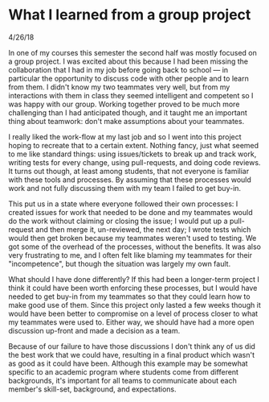 # What I learned from a group project

4/26/18

In one of my courses this semester the second half was mostly focused on a group project. I was excited about this because I had been missing the collaboration that I had in my job before going back to school — in particular the opportunity to discuss code with other people and to learn from them. I didn't know my two teammates very well, but from my interactions with them in class they seemed intelligent and competent so I was happy with our group. Working together proved to be much more challenging than I had anticipated though, and it taught me an important thing about teamwork: don't make assumptions about your teammates.

I really liked the work-flow at my last job and so I went into this project hoping to recreate that to a certain extent. Nothing fancy, just what seemed to me like standard things: using issues/tickets to break up and track work, writing tests for every change, using pull-requests, and doing code reviews. It turns out though, at least among students, that not everyone is familiar with these tools and processes. By assuming that these processes would work and not fully discussing them with my team I failed to get buy-in.

This put us in a state where everyone followed their own processes: I created issues for work that needed to be done and my teammates would do the work without claiming or closing the issue; I would put up a pull-request and then merge it, un-reviewed, the next day; I wrote tests which would then get broken because my teammates weren't used to testing. We got some of the overhead of the processes, without the benefits. It was also very frustrating to me, and I often felt like blaming my teammates for their "incompetence", but though the situation was largely my own fault.

What should I have done differently? If this had been a longer-term project I think it could have been worth enforcing these processes, but I would have needed to get buy-in from my teammates so that they could learn how to make good use of them. Since this project only lasted a few weeks though it would have been better to compromise on a level of process closer to what my teammates were used to. Either way, we should have had a more open discussion up-front and made a decision as a team.

Because of our failure to have those discussions I don't think any of us did the best work that we could have, resulting in a final product which wasn't as good as it could have been. Although this example may be somewhat specific to an academic program where students come from different backgrounds, it's important for all teams to communicate about each member's skill-set, background, and expectations.
